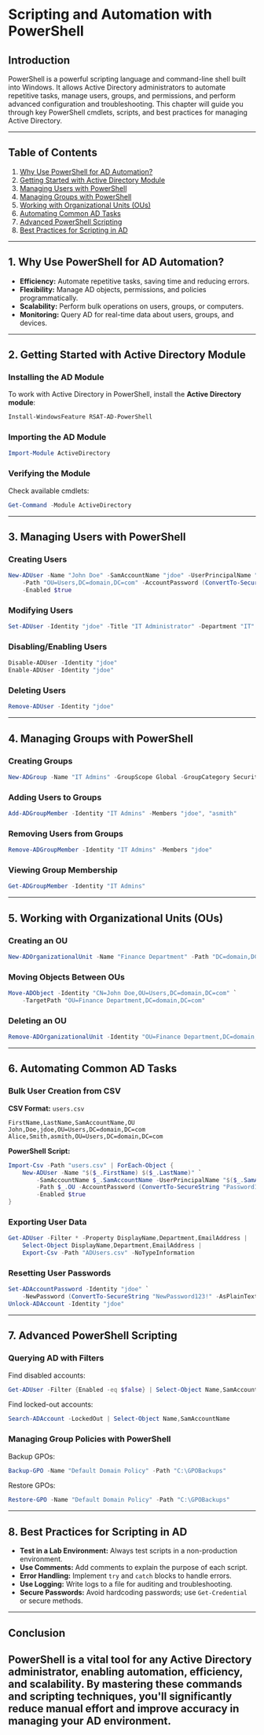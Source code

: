 
# Scripting and Automation with PowerShell

## Introduction
PowerShell is a powerful scripting language and command-line shell built into Windows. It allows Active Directory administrators to automate repetitive tasks, manage users, groups, and permissions, and perform advanced configuration and troubleshooting. This chapter will guide you through key PowerShell cmdlets, scripts, and best practices for managing Active Directory.

---

## Table of Contents
1. [Why Use PowerShell for AD Automation?](#why-use-powershell-for-ad-automation)
2. [Getting Started with Active Directory Module](#getting-started-with-active-directory-module)
3. [Managing Users with PowerShell](#managing-users-with-powershell)
4. [Managing Groups with PowerShell](#managing-groups-with-powershell)
5. [Working with Organizational Units (OUs)](#working-with-organizational-units-ous)
6. [Automating Common AD Tasks](#automating-common-ad-tasks)
7. [Advanced PowerShell Scripting](#advanced-powershell-scripting)
8. [Best Practices for Scripting in AD](#best-practices-for-scripting-in-ad)

---

## 1. Why Use PowerShell for AD Automation?

- **Efficiency:** Automate repetitive tasks, saving time and reducing errors.
- **Flexibility:** Manage AD objects, permissions, and policies programmatically.
- **Scalability:** Perform bulk operations on users, groups, or computers.
- **Monitoring:** Query AD for real-time data about users, groups, and devices.

---

## 2. Getting Started with Active Directory Module

### Installing the AD Module
To work with Active Directory in PowerShell, install the **Active Directory module**:
```powershell
Install-WindowsFeature RSAT-AD-PowerShell
```

### Importing the AD Module
```powershell
Import-Module ActiveDirectory
```

### Verifying the Module
Check available cmdlets:
```powershell
Get-Command -Module ActiveDirectory
```

---

## 3. Managing Users with PowerShell

### Creating Users
```powershell
New-ADUser -Name "John Doe" -SamAccountName "jdoe" -UserPrincipalName "jdoe@domain.com" `
    -Path "OU=Users,DC=domain,DC=com" -AccountPassword (ConvertTo-SecureString "Password123!" -AsPlainText -Force) `
    -Enabled $true
```

### Modifying Users
```powershell
Set-ADUser -Identity "jdoe" -Title "IT Administrator" -Department "IT"
```

### Disabling/Enabling Users
```powershell
Disable-ADUser -Identity "jdoe"
Enable-ADUser -Identity "jdoe"
```

### Deleting Users
```powershell
Remove-ADUser -Identity "jdoe"
```

---

## 4. Managing Groups with PowerShell

### Creating Groups
```powershell
New-ADGroup -Name "IT Admins" -GroupScope Global -GroupCategory Security -Path "OU=Groups,DC=domain,DC=com"
```

### Adding Users to Groups
```powershell
Add-ADGroupMember -Identity "IT Admins" -Members "jdoe", "asmith"
```

### Removing Users from Groups
```powershell
Remove-ADGroupMember -Identity "IT Admins" -Members "jdoe"
```

### Viewing Group Membership
```powershell
Get-ADGroupMember -Identity "IT Admins"
```

---

## 5. Working with Organizational Units (OUs)

### Creating an OU
```powershell
New-ADOrganizationalUnit -Name "Finance Department" -Path "DC=domain,DC=com"
```

### Moving Objects Between OUs
```powershell
Move-ADObject -Identity "CN=John Doe,OU=Users,DC=domain,DC=com" `
    -TargetPath "OU=Finance Department,DC=domain,DC=com"
```

### Deleting an OU
```powershell
Remove-ADOrganizationalUnit -Identity "OU=Finance Department,DC=domain,DC=com"
```

---

## 6. Automating Common AD Tasks

### Bulk User Creation from CSV
**CSV Format:** `users.csv`
```csv
FirstName,LastName,SamAccountName,OU
John,Doe,jdoe,OU=Users,DC=domain,DC=com
Alice,Smith,asmith,OU=Users,DC=domain,DC=com
```

**PowerShell Script:**
```powershell
Import-Csv -Path "users.csv" | ForEach-Object {
    New-ADUser -Name "$($_.FirstName) $($_.LastName)" `
        -SamAccountName $_.SamAccountName -UserPrincipalName "$($_.SamAccountName)@domain.com" `
        -Path $_.OU -AccountPassword (ConvertTo-SecureString "Password123!" -AsPlainText -Force) `
        -Enabled $true
}
```

### Exporting User Data
```powershell
Get-ADUser -Filter * -Property DisplayName,Department,EmailAddress |
    Select-Object DisplayName,Department,EmailAddress |
    Export-Csv -Path "ADUsers.csv" -NoTypeInformation
```

### Resetting User Passwords
```powershell
Set-ADAccountPassword -Identity "jdoe" `
    -NewPassword (ConvertTo-SecureString "NewPassword123!" -AsPlainText -Force)
Unlock-ADAccount -Identity "jdoe"
```

---

## 7. Advanced PowerShell Scripting

### Querying AD with Filters
Find disabled accounts:
```powershell
Get-ADUser -Filter {Enabled -eq $false} | Select-Object Name,SamAccountName
```

Find locked-out accounts:
```powershell
Search-ADAccount -LockedOut | Select-Object Name,SamAccountName
```

### Managing Group Policies with PowerShell
Backup GPOs:
```powershell
Backup-GPO -Name "Default Domain Policy" -Path "C:\GPOBackups"
```

Restore GPOs:
```powershell
Restore-GPO -Name "Default Domain Policy" -Path "C:\GPOBackups"
```

---

## 8. Best Practices for Scripting in AD

- **Test in a Lab Environment:** Always test scripts in a non-production environment.  
- **Use Comments:** Add comments to explain the purpose of each script.  
- **Error Handling:** Implement `try` and `catch` blocks to handle errors.  
- **Use Logging:** Write logs to a file for auditing and troubleshooting.  
- **Secure Passwords:** Avoid hardcoding passwords; use `Get-Credential` or secure methods.  

---

## Conclusion
PowerShell is a vital tool for any Active Directory administrator, enabling automation, efficiency, and scalability. By mastering these commands and scripting techniques, you'll significantly reduce manual effort and improve accuracy in managing your AD environment.
---

